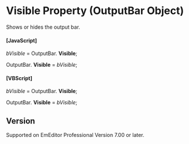 # Visible Property (OutputBar Object)

Shows or hides the output bar.

#### \[JavaScript\]

_bVisible_ = OutputBar. **Visible**;

OutputBar. **Visible** = _bVisible_;

#### \[VBScript\]

_bVisible_ = OutputBar. **Visible**;

OutputBar. **Visible** = _bVisible_;

## Version

Supported on EmEditor Professional Version 7.00 or later.
